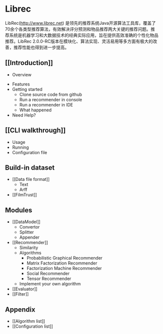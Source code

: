 # Librec
LibRec(http://www.librec.net) 是领先的推荐系统Java开源算法工具库，覆盖了70余个各类型推荐算法，有效解决评分预测和物品推荐两大关键的推荐问题。推荐系统是机器学习和大数据技术的经典实际应用，旨在提供高效准确的个性化物品推荐。LibRec 2.0.0-RC版本在模块化、算法实现、灵活易用等多方面有极大的改善，推荐性能也得到进一步提高。
## [[Introduction]]
+ Overview
- Features
- Getting started
    - Clone source code from github
    - Run a recommender in console
    - Run a recommender in IDE
    - What happened
- Need Help?

## [[CLI walkthrough]]
  + Usage
  + Running
  + Configuration file

## Build-in dataset
  + [[Data file format]]
     - Text
     - Arff
  + [[FilmTrust]]


## Modules
+ [[DataModel]]
  - Convertor
  - Splitter
  - Appender
+ [[Recommender]]
    - Similarity
    - Algorithms
        - Probabilistic Graphical Recommender
        - Matrix Factorization Recommender
        - Factorization Machine Recommender
        - Social Recommender
        - Tensor Recommender
    - Implement your own algorithm
+ [[Evaluator]]
+ [[Filter]]


## Appendix
+ [[Algorithm list]]
+ [[Configuration list]]

